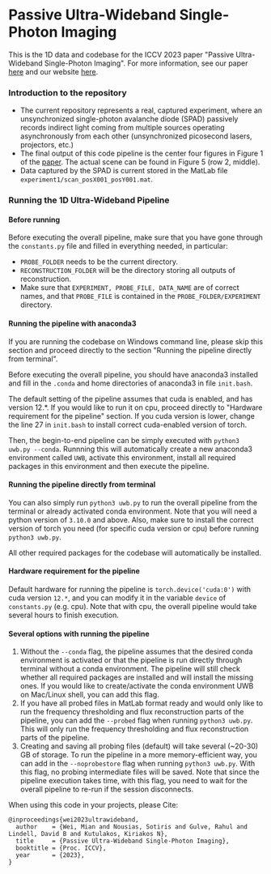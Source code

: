 # Passive Ultra-Wideband Single-Photon Imaging

This is the 1D data and codebase for the ICCV 2023 paper "Passive Ultra-Wideband Single-Photon Imaging". For more information, see our paper [here](https://www.dgp.toronto.edu/projects/ultra-wideband/static/docs/paper.pdf) and our website [here](https://www.dgp.toronto.edu/projects/ultra-wideband/). 

### Introduction to the repository
* The current repository represents a real, captured experiment, where an unsynchronized single-photon avalanche diode (SPAD) passively records indirect light coming from multiple sources operating asynchronously from each other (unsynchronized picosecond lasers, projectors, etc.) 
* The final output of this code pipeline is the center four figures in Figure 1 of the [paper](https://www.dgp.toronto.edu/projects/ultra-wideband/static/docs/paper.pdf). The actual scene can be found in Figure 5 (row 2, middle). 
* Data captured by the SPAD is current stored in the MatLab file `experiment1/scan_posX001_posY001.mat`.

### Running the 1D Ultra-Wideband Pipeline
#### Before running
Before executing the overall pipeline, make sure that you have gone through the `constants.py` file and filled in everything needed, in particular:
* `PROBE_FOLDER` needs to be the current directory. 
* `RECONSTRUCTION_FOLDER` will be the directory storing all outputs of reconstruction. 
* Make sure that `EXPERIMENT, PROBE_FILE, DATA_NAME` are of correct names, and that `PROBE_FILE` is contained in the `PROBE_FOLDER/EXPERIMENT` directory. 


#### Running the pipeline with anaconda3
If you are running the codebase on Windows command line, please skip this section and proceed directly to the section "Running the pipeline directly from terminal". 

Before executing the overall pipeline, you should have anaconda3 installed and fill in the `.conda` and home directories of anaconda3 in file `init.bash`. 

The default setting of the pipeline assumes that cuda is enabled, and has version 12.*. If you would like to run it on cpu, proceed directly to "Hardware requirement for the pipeline" section. If you cuda version is lower, change the line 27 in `init.bash` to install correct cuda-enabled version of torch. 

Then, the begin-to-end pipeline can be simply executed with `python3 uwb.py --conda`.  Runnning this will automatically create a new anaconda3 environment called `UWB`, activate this environment, install all required packages in this environment and then execute the pipeline.

#### Running the pipeline directly from terminal
You can also simply run `python3 uwb.py` to run the overall pipeline from the terminal or already activated conda environment. Note that you will need a python version of `3.10.0` and above. Also, make sure to install the correct version of torch you need (for specific cuda version or cpu) before running `python3 uwb.py`.

All other required packages for the codebase will automatically be installed. 

#### Hardware requirement for the pipeline
Default hardware for running the pipeline is `torch.device('cuda:0')` with cuda version `12.*`, and you can modify it in the variable `device` of `constants.py` (e.g. cpu). Note that with cpu, the overall pipeline would take several hours to finish execution.

#### Several options with running the pipeline
1. Without the `--conda` flag, the pipeline assumes that the desired conda environment is activated or that the pipeline is run directly through terminal without a conda environment. The pipeline will still check whether all required packages are installed and will install the missing ones. If you would like to create/activate the conda environment UWB on Mac/Linux shell, you can add this flag. 
2. If you have all probed files in MatLab format ready and would only like to run the frequency thresholding and flux reconstruction parts of the pipeline, you can add the `--probed` flag when running `python3 uwb.py`. This will only run the frequency thresholding and flux reconstruction parts of the pipeline.
3. Creating and saving all probing files (default) will take several (~20-30) GB of storage. To run the pipeline in a more memory-efficient way, you can add in the `--noprobestore` flag when running `python3 uwb.py`. With this flag, no probing intermediate files will be saved. Note that since the pipeline execution takes time, with this flag, you need to wait for the overall pipeline to re-run if the session disconnects.

When using this code in your projects, please Cite:

```
@inproceedings{wei2023ultrawideband,
  author    = {Wei, Mian and Nousias, Sotiris and Gulve, Rahul and Lindell, David B and Kutulakos, Kiriakos N},
  title     = {Passive Ultra-Wideband Single-Photon Imaging},
  booktitle = {Proc. ICCV},
  year      = {2023},
}
